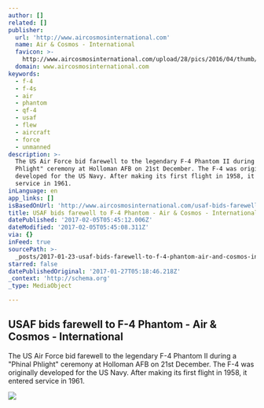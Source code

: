 ```yaml
---
author: []
related: []
publisher:
  url: 'http://www.aircosmosinternational.com'
  name: Air & Cosmos - International
  favicon: >-
    http://www.aircosmosinternational.com/upload/28/pics/2016/04/thumb/57021d1b9f3aa.png
  domain: www.aircosmosinternational.com
keywords:
  - f-4
  - f-4s
  - air
  - phantom
  - qf-4
  - usaf
  - flew
  - aircraft
  - force
  - unmanned
description: >-
  The US Air Force bid farewell to the legendary F-4 Phantom II during a "Phinal
  Phlight" ceremony at Holloman AFB on 21st December. The F-4 was originally
  developed for the US Navy. After making its first flight in 1958, it entered
  service in 1961.
inLanguage: en
app_links: []
isBasedOnUrl: 'http://www.aircosmosinternational.com/usaf-bids-farewell-to-f-4-phantom-88183'
title: USAF bids farewell to F-4 Phantom - Air & Cosmos - International
datePublished: '2017-02-05T05:45:12.006Z'
dateModified: '2017-02-05T05:45:08.311Z'
via: {}
inFeed: true
sourcePath: >-
  _posts/2017-01-23-usaf-bids-farewell-to-f-4-phantom-air-and-cosmos-internati.md
starred: false
datePublishedOriginal: '2017-01-27T05:18:46.218Z'
_context: 'http://schema.org'
_type: MediaObject

---
```

<article style=""><h1>USAF bids farewell to F-4 Phantom - Air &amp; Cosmos - International</h1><p>The US Air Force bid farewell to the legendary F-4 Phantom II during a "Phinal Phlight" ceremony at Holloman AFB on 21st December. The F-4 was originally developed for the US Navy. After making its first flight in 1958, it entered service in 1961.</p><img src="http://www.aircosmosinternational.com/upload/28/pics/2017/01/thumb/586e3b1090f03.jpeg" /></article>